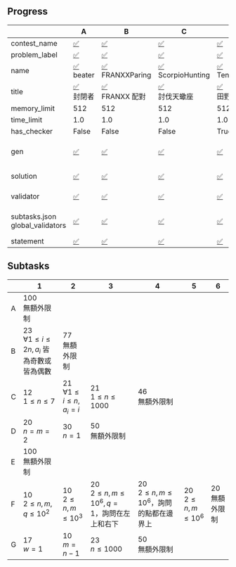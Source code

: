 
## Progress
<!-- progress start -->
| | A | B | C | D | E | F | G |
| --- | --- | --- | --- | --- | --- | --- | --- |
| contest_name |  [:white_check_mark:](pA/problem.json) | [:white_check_mark:](pB/problem.json) | [:white_check_mark:](pC/problem.json) | [:white_check_mark:](pD/problem.json) | [:x:](pE/problem.json) | [:x:](pF/problem.json) | [:x:](pG/problem.json) |
| problem_label |  [:white_check_mark:](pA/problem.json) | [:white_check_mark:](pB/problem.json) | [:white_check_mark:](pC/problem.json) | [:white_check_mark:](pD/problem.json) | [:x:](pE/problem.json) | [:x:](pF/problem.json) | [:x:](pG/problem.json) |
| name |  [:white_check_mark:](pA/problem.json)<br>beater | [:white_check_mark:](pB/problem.json)<br>FRANXXParing | [:white_check_mark:](pC/problem.json)<br>ScorpioHunting | [:white_check_mark:](pD/problem.json)<br>TentsAndTrees | [:x:](pE/problem.json) | [:x:](pF/problem.json) | [:x:](pG/problem.json) |
| title |  [:white_check_mark:](pA/problem.json)<br>封閉者 | [:white_check_mark:](pB/problem.json)<br>FRANXX 配對 | [:white_check_mark:](pC/problem.json)<br>討伐天蠍座 | [:white_check_mark:](pD/problem.json)<br>田野調查 | [:x:](pE/problem.json) | [:x:](pF/problem.json) | [:x:](pG/problem.json) |
| memory_limit |  512 | 512 | 512 | 512 | 512 | 512 | 512 |
| time_limit |  1.0 | 1.0 | 1.0 | 1.0 | 1.0 | 1.0 | 1.0 |
| has_checker |  False | False | False | True | False | False | False |
| gen | [:white_check_mark:](pA/gen) | [:white_check_mark:](pB/gen) | [:white_check_mark:](pC/gen) | [:white_check_mark:](pD/gen) | [:x:](pE/gen)<br>[data](pE/gen/data)<br>[gen.cpp](pE/gen/gen.cpp) | [:white_check_mark:](pF/gen) | [:white_check_mark:](pG/gen) |
| solution | [:white_check_mark:](pA/solution) | [:white_check_mark:](pB/solution) | [:white_check_mark:](pC/solution) | [:white_check_mark:](pD/solution) | [:x:](pE/solution)<br>[correct.cpp](pE/solution/correct.cpp) | [:white_check_mark:](pF/solution) | [:white_check_mark:](pG/solution) |
| validator | [:white_check_mark:](pA/validator) | [:white_check_mark:](pB/validator) | [:white_check_mark:](pC/validator) | [:white_check_mark:](pD/validator) | [:x:](pE/validator)<br>[validator.cpp](pE/validator/validator.cpp) | [:white_check_mark:](pF/validator) | [:x:](pG/validator)<br>[validator.cpp](pG/validator/validator.cpp) |
| subtasks.json<br>global_validators |  [:white_check_mark:](pA/subtasks.json) | [:white_check_mark:](pB/subtasks.json) | [:white_check_mark:](pC/subtasks.json) | [:white_check_mark:](pD/subtasks.json) | [:white_check_mark:](pE/subtasks.json) | [:warning:](pF/subtasks.json) Not set | [:warning:](pG/subtasks.json) Not set |
| statement | [:white_check_mark:](pA/statement/index.md) | [:white_check_mark:](pB/statement/index.md) | [:white_check_mark:](pC/statement/index.md) | [:white_check_mark:](pD/statement/index.md) | [:x:](pE/statement/index.md) | [:x:](pF/statement/index.md) | [:x:](pG/statement/index.md) |
<!-- progress end -->

## Subtasks
<!-- subtasks start -->
| | 1 | 2 | 3 | 4 | 5 | 6 |
| --- | --- | --- | --- | --- | --- | --- |
| A | 100<br>無額外限制 |
| B | 23<br>$\forall 1 \leq i \leq 2n, a_i$ 皆為奇數或皆為偶數 | 77<br>無額外限制 |
| C | 12<br>$1 \leq n \leq 7$ | 21<br>$\forall 1 \leq i \leq n, a_i=i$ | 21<br>$1 \leq n \leq 1000$ | 46<br>無額外限制 |
| D | 20<br>$n=m=2$ | 30<br>$n=1$ | 50<br>無額外限制 |
| E | 100<br>無額外限制 |
| F | 10<br>$2 \le n,m,q \le 10^2$ | 10<br>$2 \le n,m \le 10^3$ | 20<br>$2 \le n,m \le 10^6, q=1$，詢問在左上和右下 | 20<br>$2 \le n,m \le 10^6$，詢問的點都在邊界上 | 20<br>$2 \le n,m \le 10^6$ | 20<br>無額外限制 |
| G | 17<br>$w=1$ | 10<br>$m = n-1$ | 23<br>$n \le 1000$ | 50<br>無額外限制 |
<!-- subtasks end -->
